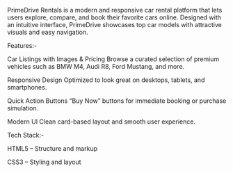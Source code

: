 PrimeDrive Rentals is a modern and responsive car rental platform that lets users explore, compare, and book their favorite cars online. Designed with an intuitive interface, PrimeDrive showcases top car models with attractive visuals and easy navigation.

Features:-

Car Listings with Images & Pricing
Browse a curated selection of premium vehicles such as BMW M4, Audi R8, Ford Mustang, and more.

Responsive Design
Optimized to look great on desktops, tablets, and smartphones.

Quick Action Buttons
“Buy Now” buttons for immediate booking or purchase simulation.

Modern UI
Clean card-based layout and smooth user experience.

Tech Stack:-

HTML5 – Structure and markup

CSS3 – Styling and layout

